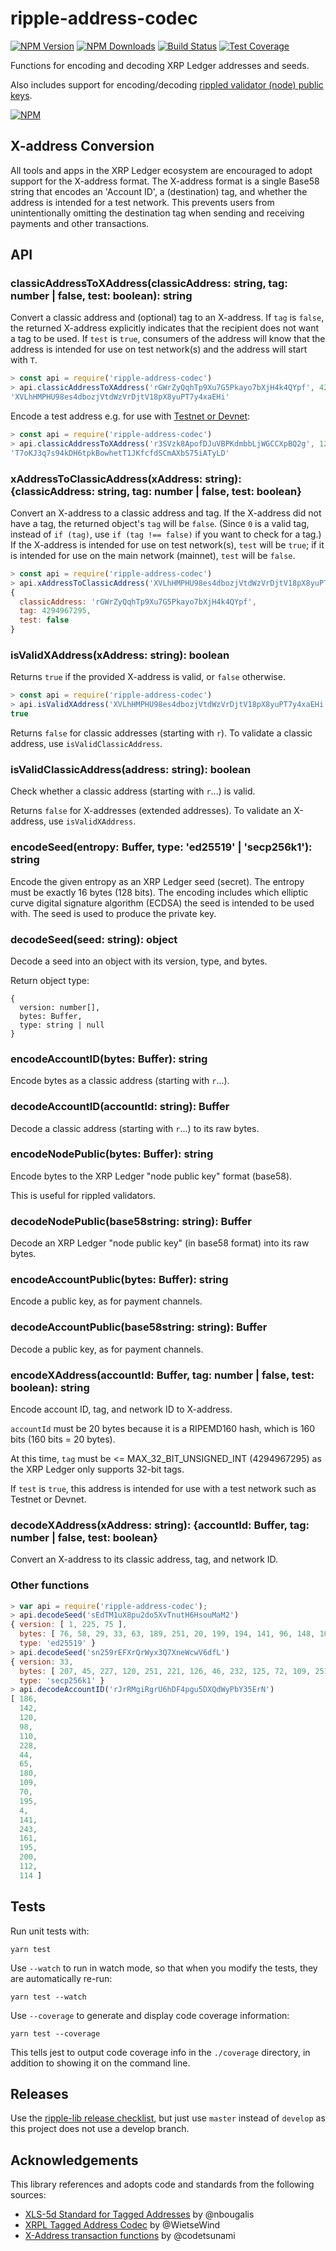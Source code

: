 # ripple-address-codec

[![NPM Version][npm-version-image]][npm-url]
[![NPM Downloads][npm-downloads-image]][npm-url]
[![Build Status][travis-image]][travis-url]
[![Test Coverage][coveralls-image]][coveralls-url]

Functions for encoding and decoding XRP Ledger addresses and seeds.

Also includes support for encoding/decoding [rippled validator (node) public keys](https://xrpl.org/run-rippled-as-a-validator.html).

[![NPM](https://nodei.co/npm/ripple-address-codec.png)](https://www.npmjs.org/package/ripple-address-codec)

## X-address Conversion

All tools and apps in the XRP Ledger ecosystem are encouraged to adopt support for the X-address format. The X-address format is a single Base58 string that encodes an 'Account ID', a (destination) tag, and whether the address is intended for a test network. This prevents users from unintentionally omitting the destination tag when sending and receiving payments and other transactions.

## API

### classicAddressToXAddress(classicAddress: string, tag: number | false, test: boolean): string

Convert a classic address and (optional) tag to an X-address. If `tag` is `false`, the returned X-address explicitly indicates that the recipient does not want a tag to be used. If `test` is `true`, consumers of the address will know that the address is intended for use on test network(s) and the address will start with `T`.

```js
> const api = require('ripple-address-codec')
> api.classicAddressToXAddress('rGWrZyQqhTp9Xu7G5Pkayo7bXjH4k4QYpf', 4294967295)
'XVLhHMPHU98es4dbozjVtdWzVrDjtV18pX8yuPT7y4xaEHi'
```

Encode a test address e.g. for use with [Testnet or Devnet](https://xrpl.org/xrp-testnet-faucet.html):

```js
> const api = require('ripple-address-codec')
> api.classicAddressToXAddress('r3SVzk8ApofDJuVBPKdmbbLjWGCCXpBQ2g', 123, true)
'T7oKJ3q7s94kDH6tpkBowhetT1JKfcfdSCmAXbS75iATyLD'
```

### xAddressToClassicAddress(xAddress: string): {classicAddress: string, tag: number | false, test: boolean}

Convert an X-address to a classic address and tag. If the X-address did not have a tag, the returned object's `tag` will be `false`. (Since `0` is a valid tag, instead of `if (tag)`, use `if (tag !== false)` if you want to check for a tag.) If the X-address is intended for use on test network(s), `test` will be `true`; if it is intended for use on the main network (mainnet), `test` will be `false`.

```js
> const api = require('ripple-address-codec')
> api.xAddressToClassicAddress('XVLhHMPHU98es4dbozjVtdWzVrDjtV18pX8yuPT7y4xaEHi')
{
  classicAddress: 'rGWrZyQqhTp9Xu7G5Pkayo7bXjH4k4QYpf',
  tag: 4294967295,
  test: false
}
```

### isValidXAddress(xAddress: string): boolean

Returns `true` if the provided X-address is valid, or `false` otherwise.

```js
> const api = require('ripple-address-codec')
> api.isValidXAddress('XVLhHMPHU98es4dbozjVtdWzVrDjtV18pX8yuPT7y4xaEHi')
true
```

Returns `false` for classic addresses (starting with `r`). To validate a classic address, use `isValidClassicAddress`.

### isValidClassicAddress(address: string): boolean

Check whether a classic address (starting with `r`...) is valid.

Returns `false` for X-addresses (extended addresses). To validate an X-address, use `isValidXAddress`.

### encodeSeed(entropy: Buffer, type: 'ed25519' | 'secp256k1'): string

Encode the given entropy as an XRP Ledger seed (secret). The entropy must be exactly 16 bytes (128 bits). The encoding includes which elliptic curve digital signature algorithm (ECDSA) the seed is intended to be used with. The seed is used to produce the private key.

### decodeSeed(seed: string): object

Decode a seed into an object with its version, type, and bytes.

Return object type:
```
{
  version: number[],
  bytes: Buffer,
  type: string | null
}
```

### encodeAccountID(bytes: Buffer): string

Encode bytes as a classic address (starting with `r`...).

### decodeAccountID(accountId: string): Buffer

Decode a classic address (starting with `r`...) to its raw bytes.

### encodeNodePublic(bytes: Buffer): string

Encode bytes to the XRP Ledger "node public key" format (base58).

This is useful for rippled validators.

### decodeNodePublic(base58string: string): Buffer

Decode an XRP Ledger "node public key" (in base58 format) into its raw bytes.

### encodeAccountPublic(bytes: Buffer): string

Encode a public key, as for payment channels.

### decodeAccountPublic(base58string: string): Buffer

Decode a public key, as for payment channels.

### encodeXAddress(accountId: Buffer, tag: number | false, test: boolean): string

Encode account ID, tag, and network ID to X-address.

`accountId` must be 20 bytes because it is a RIPEMD160 hash, which is 160 bits (160 bits = 20 bytes).

At this time, `tag` must be <= MAX_32_BIT_UNSIGNED_INT (4294967295) as the XRP Ledger only supports 32-bit tags.

If `test` is `true`, this address is intended for use with a test network such as Testnet or Devnet.

### decodeXAddress(xAddress: string): {accountId: Buffer, tag: number | false, test: boolean}

Convert an X-address to its classic address, tag, and network ID.

### Other functions

```js
> var api = require('ripple-address-codec');
> api.decodeSeed('sEdTM1uX8pu2do5XvTnutH6HsouMaM2')
{ version: [ 1, 225, 75 ],
  bytes: [ 76, 58, 29, 33, 63, 189, 251, 20, 199, 194, 141, 96, 148, 105, 179, 65 ],
  type: 'ed25519' }
> api.decodeSeed('sn259rEFXrQrWyx3Q7XneWcwV6dfL')
{ version: 33,
  bytes: [ 207, 45, 227, 120, 251, 221, 126, 46, 232, 125, 72, 109, 251, 90, 123, 255 ],
  type: 'secp256k1' }
> api.decodeAccountID('rJrRMgiRgrU6hDF4pgu5DXQdWyPbY35ErN')
[ 186,
  142,
  120,
  98,
  110,
  228,
  44,
  65,
  180,
  109,
  70,
  195,
  4,
  141,
  243,
  161,
  195,
  200,
  112,
  114 ]
```

## Tests

Run unit tests with:

    yarn test

Use `--watch` to run in watch mode, so that when you modify the tests, they are automatically re-run:

    yarn test --watch

Use `--coverage` to generate and display code coverage information:

    yarn test --coverage

This tells jest to output code coverage info in the `./coverage` directory, in addition to showing it on the command line.

## Releases

Use the [ripple-lib release checklist](https://github.com/ripple/ripple-lib/wiki/Release-Checklist), but just use `master` instead of `develop` as this project does not use a develop branch.

## Acknowledgements

This library references and adopts code and standards from the following sources:

- [XLS-5d Standard for Tagged Addresses](https://github.com/xrp-community/standards-drafts/issues/6) by @nbougalis
- [XRPL Tagged Address Codec](https://github.com/xrp-community/xrpl-tagged-address-codec) by @WietseWind
- [X-Address transaction functions](https://github.com/codetsunami/xrpl-tools/tree/master/xaddress-functions) by @codetsunami

[coveralls-image]: https://badgen.net/coveralls/c/github/ripple/ripple-address-codec/master
[coveralls-url]: https://coveralls.io/r/ripple/ripple-address/codec?branch=master
[npm-downloads-image]: https://badgen.net/npm/dm/ripple-address-codec
[npm-url]: https://npmjs.org/package/ripple-address-codec
[npm-version-image]: https://badgen.net/npm/v/ripple-address-codec
[travis-image]: https://badgen.net/travis/ripple/ripple-address-codec/master
[travis-url]: https://travis-ci.org/github/ripple/ripple-address-codec
